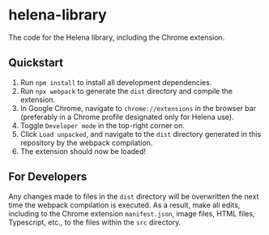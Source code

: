 # helena-library

The code for the Helena library, including the Chrome extension.

## Quickstart

1. Run `npm install` to install all development dependencies.
2. Run `npx webpack` to generate the `dist` directory and compile the extension.
3. In Google Chrome, navigate to `chrome://extensions` in the browser bar
(preferably in a Chrome profile designated only for Helena use).
4. Toggle `Developer mode` in the top-right corner on.
5. Click `Load unpacked`, and navigate to the `dist` directory generated in this
repository by the webpack compilation.
6. The extension should now be loaded!

## For Developers

Any changes made to files in the `dist` directory will be overwritten the next
time the webpack compilation is executed. As a result, make all edits, including
to the Chrome extension `manifest.json`, image files, HTML files, Typescript,
etc., to the files within the `src` directory.